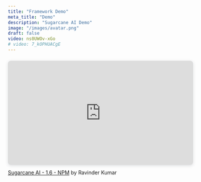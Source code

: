 ```yaml
---
title: "Framework Demo"
meta_title: "Demo"
description: "Sugarcane AI Demo"
image: "/images/avatar.png"
draft: false
video: ns0UWOv-xGo
# video: 7_kOPHUACgE
---
```


<div style="position: relative; width: 100%; height: 0; padding-top: 56.2500%; padding-bottom: 0; box-shadow: 0 2px 8px 0 rgba(63,69,81,0.16); margin-top: 1.6em; margin-bottom: 0.9em; overflow: hidden; border-radius: 8px; will-change: transform;">  <iframe loading="lazy" style="position: absolute; width: 100%; height: 100%; top: 0; left: 0; border: none; padding: 0;margin: 0;"    src="https:&#x2F;&#x2F;www.canva.com&#x2F;design&#x2F;DAFxoH_ZzG4&#x2F;view?embed" allowfullscreen="allowfullscreen" allow="fullscreen">  </iframe></div><a href="https:&#x2F;&#x2F;www.canva.com&#x2F;design&#x2F;DAFxoH_ZzG4&#x2F;view?utm_content=DAFxoH_ZzG4&amp;utm_campaign=designshare&amp;utm_medium=embeds&amp;utm_source=link" target="_blank" rel="noopener">Sugarcane AI - 1.6 - NPM</a> by Ravinder Kumar
